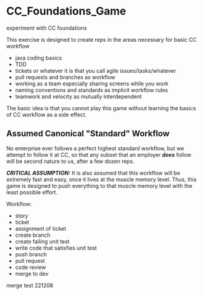 # CC_Foundations_Game
experiment with CC foundations

This exercise is designed to create reps in the areas necessary for basic CC workflow

- java coding basics
- TDD
- tickets or whatever it is that you call agile issues/tasks/whatever
- pull requests and branches as workflow
- working as a team especially sharing screens while you work
- naming conventions and standards as implicit workflow rules
- teamwork and velocity as mutually interdependent

The basic idea is that you cannot play this game without learning the basics of CC workflow as a side effect.

## Assumed Canonical "Standard" Workflow

No enterprise ever follows a perfect highest standard workflow, but we attempt to follow it at CC, so that any subset that an employer _**does**_ follow will be second nature to us, after a few dozen reps. 

_**CRITICAL ASSUMPTION:**_ It is also assumed that this workflow will be extremely fast and easy, once it lives at the muscle memory level. Thus, this game is designed to push everything to that muscle memory level with the least possible effort.

Workflow:

- story
- ticket
- assignment of ticket
- create branch    
- create failing unit test
- write code that satisfies unit test
- push branch
- pull request
- code review
- merge to dev

merge test 221208


